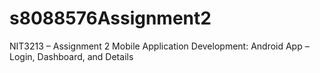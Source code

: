 # s8088576Assignment2
NIT3213 – Assignment 2 Mobile Application Development: Android App – Login, Dashboard, and Details

